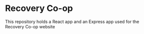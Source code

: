# Recovery Co-op

This repository holds a React app and an Express app used for the Recovery Co-op website
